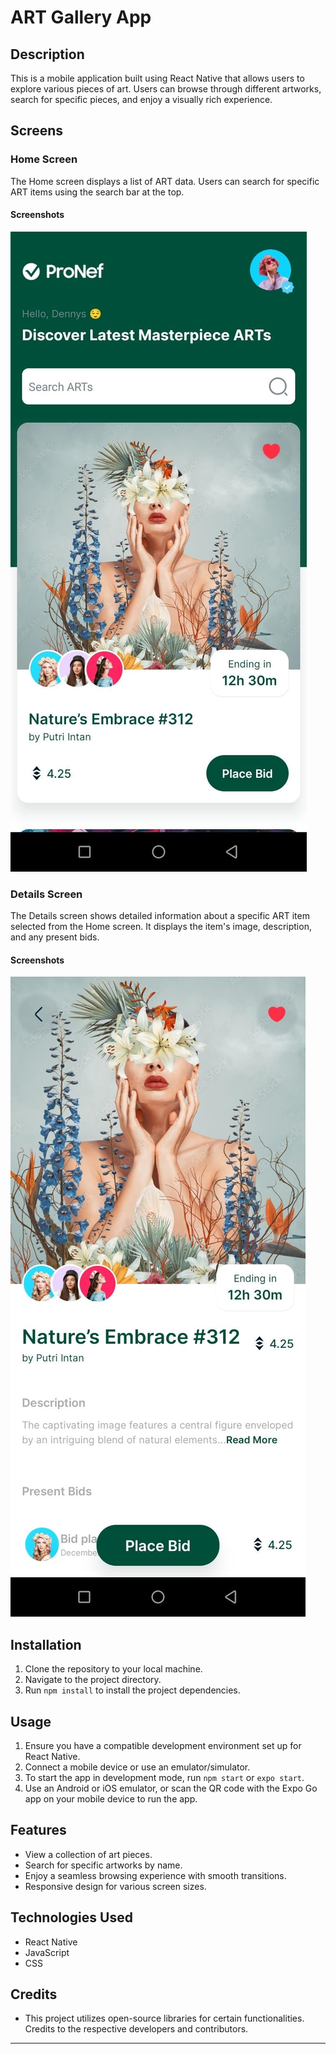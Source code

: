 # ART Gallery App

## Description

This is a mobile application built using React Native that allows users to explore various pieces of art. Users can browse through different artworks, search for specific pieces, and enjoy a visually rich experience.

## Screens

### Home Screen

The Home screen displays a list of ART data. Users can search for specific ART items using the search bar at the top.

#### Screenshots

![alt text](assets/images/Home.jpeg)

### Details Screen

The Details screen shows detailed information about a specific ART item selected from the Home screen. It displays the item's image, description, and any present bids.

#### Screenshots

![alt text](assets/images/Details.jpeg)

## Installation

1. Clone the repository to your local machine.
2. Navigate to the project directory.
3. Run `npm install` to install the project dependencies.

## Usage

1. Ensure you have a compatible development environment set up for React Native.
2. Connect a mobile device or use an emulator/simulator.
3. To start the app in development mode, run `npm start` or `expo start`.
4. Use an Android or iOS emulator, or scan the QR code with the Expo Go app on your mobile device to run the app.

## Features

- View a collection of art pieces.
- Search for specific artworks by name.
- Enjoy a seamless browsing experience with smooth transitions.
- Responsive design for various screen sizes.

## Technologies Used

- React Native
- JavaScript
- CSS

## Credits

- This project utilizes open-source libraries for certain functionalities. Credits to the respective developers and contributors.

---
